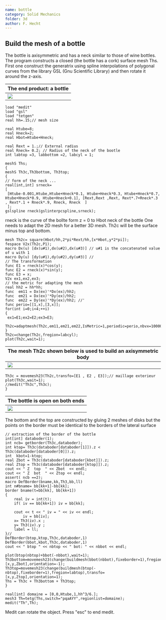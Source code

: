 ```yaml
---
name: bottle
category: Solid Mechanics
folder: 3d
author: F. Hecht
---
```

## Build the mesh of a bottle
The bottle is axisymmetric and has a neck similar to those of wine bottles. The program constructs a closed (the bottle has a cork)  surface mesh Ths. First one construct the generatrix using spline interpolations of polygonal curves from the library GSL (Gnu Scientific Library) and then rotate it around the z-axis.

| The end product: a bottle |
|---------------------------|
|![][_bottle]               |

~~~freefem
load "medit"
load "gsl"
load "tetgen"
real hh=.15;// mesh size

real Htube=8; 
real Hneck=2;
real Hbot=Htube+Hneck;

real Rext = 1.;// External radius
real Rneck= 0.2; // Radius of the neck of the bootle
int labtop =3, labbottom =2, labcyl = 1;

meshS Ths;
{
meshS Th3c,Th3bottom, Th3top;
{
// form of the neck ... 	
real[int,int] srneck= 
[
 [Htube-0.001,Htube,Htube+Hneck*0.1, Htube+Hneck*0.3, Htube+Hneck*0.7, Htube+Hneck*0.9, Htube+Hneck+0.1], [Rext,Rext ,Rext, Rext*.7+Rneck*.3 , Rext*.1 + Rneck*.9, Rneck, Rneck  ]
 ];
gslspline rneck(gslinterpcspline,srneck);
~~~
 rneck is the curve of the bollte form z = 0 to Hbot neck of the bottle
  One needs to adapt the 2D mesh for a better 3D mesh. Th2c  will be the surface minus top and bottom.
~~~freefem
mesh Th2c= square(Hbot/hh,2*pi*Rext/hh,[x*Hbot,y*2*pi]);
fespace V2x(Th2c,P1);
macro Dx(u) [dx(u#1),dx(u#2),dx(u#3)] // u#1 is the concatenated value of u with 1
macro Dy(u) [dy(u#1),dy(u#2),dy(u#3)] //
// The transformation 
func E1 = rneck(x)*cos(y);
func E2 = rneck(x)*sin(y);
func E3 = x;
V2x ex1,ex2,ex3;
// the metric for adapting the mesh
real hh2 = hh*hh;
func  em11 = Dx(ex)'*Dx(ex)/hh2;
func  em21 = Dx(ex)'*Dy(ex)/hh2;
func  em22 = Dy(ex)'*Dy(ex)/hh2; //'
func perio=[[1,x],[3,x]];
for(int i=0;i<4;++i)
{
 ex1=E1;ex2=E2;ex3=E3; 
 Th2c=adaptmesh(Th2c,em11,em21,em22,IsMetric=1,periodic=perio,nbvx=100000);
}
Th2c=change(Th2c,fregion=labcyl); 
plot(Th2c,wait=1);
~~~

| The mesh Th2c shown below is used to build an axisymmetric body |
|----------------------|
|![][_mesh2d]          |

~~~freefem
Th3c = movemesh23(Th2c,transfo=[E1 , E2 , E3]);// maillage exterieur 
plot(Th3c,wait=1);
//medit("Th3c",Th3c);
}
~~~

| The bottle is open on both ends |
|---------------------------------|
|![][_bottlezero]                 |


The bottom and the top are constructed by gluing 2 meshes of disks but the points on the border must be identical to the borders of the lateral surface
~~~freefem
// extraction of the border of the bottle
int[int] databoder(1);
int ncb= getborder(Th3c,databoder); 
int ktop= Th3c(databoder[databoder[1]]).z < Th3c(databoder[databoder[0]]).z; 
int  kbot=1-ktop;
real Zbot = Th3c(databoder[databoder[kbot]]).z; 
real Ztop = Th3c(databoder[databoder[ktop]]).z; 
cout << " Z  top  " << Zbot  << endl; 
cout << " Z  bot  " << Ztop << endl; 
assert( ncb ==2);
macro DefBorder(bname,kk,Th3,bb,ll)
int n#bname= bb[kk+1]-bb[kk];
border bname(t=bb[kk], bb[kk+1])
{
	real iv = int(t);
	if( iv == bb[kk+1]) iv = bb[kk];

    cout << t << " iv = " << iv << endl;
		iv = bb[iv];
	x= Th3(iv).x ;
	y= Th3(iv).y ;
	label = ll;	
}//
DefBorder(btop,ktop,Th3c,databoder,1)
DefBorder(bbot,kbot,Th3c,databoder,1)
cout << " btop " << nbtop << " bot: " << nbbot << endl;

plot(btop(nbtop)+bbot(-nbbot),wait=1);
Th3bottom=movemesh23(change(buildmesh(bbot(nbbot),fixeborder=1),fregion=labbottom),transfo=[x,y,Zbot],orientation=-1);
Th3top=movemesh23(change(buildmesh(btop(-nbtop),fixeborder=1),fregion=labtop),transfo=[x,y,Ztop],orientation=1);
Ths = Th3c + Th3bottom + Th3top; 
}

real[int] domaine = [0,0,Htube,1,hh^3/6.];
mesh3 Th=tetg(Ths,switch="pqaAYY",regionlist=domaine);
medit("Th",Th);
~~~
Medit can rotate the object. Press "esc" to end medit.


[_bottle]: https://raw.githubusercontent.com/phtournier/ffmdtest/refs/heads/main/figures/3d/bottle/bottle.png


[_mesh2d]: https://raw.githubusercontent.com/phtournier/ffmdtest/refs/heads/main/figures/3d/bottle/mesh2d.png

[_bottlezero]: https://raw.githubusercontent.com/phtournier/ffmdtest/refs/heads/main/figures/3d/bottle/bottlezero.png
